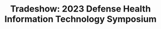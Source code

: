 ---
title: "Tradeshow: 2023 Defense Health Information Technology Symposium"
organizer: "DHA"
url-link: "https://web.cvent.com/event/1bd7842e-0986-42dd-9947-61375648bf2e/summary"
description: "Event overview: The Defense Health Information Technology Symposium is a three day annual conference, sponsored by the Defense Health Agency. DHITS attendees are government, military, and industry information technology professionals. The symposium provides a unique venue for knowledge sharing, innovative ideas, discussions of lessons learned, and the introduction of exciting new developments within the Military Health System. DHITS offers Department of Defense healthcare professionals an opportunity to lean-in to the MHS transformation to ensure high-quality, patient-centered care."
start-time: "2023-08-08T08:00:00-00:00"
end-time: "2023-08-08T17:00:00-00:00"
event-type: "In-person"
gov-only: "false"
is-external: "true"
---